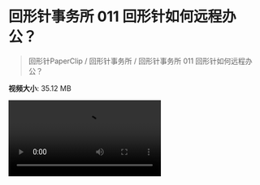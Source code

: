 # 回形针事务所 011 回形针如何远程办公？

> 回形针PaperClip / 回形针事务所 / 回形针事务所 011 回形针如何远程办公？

**视频大小**: 35.12 MB

<div class="video"><video src="https://file.hsyhx.top/archive/PaperClip/事务所/011.mp4" controls preload>🤔 您的浏览器不支持 video 标签</video></div>